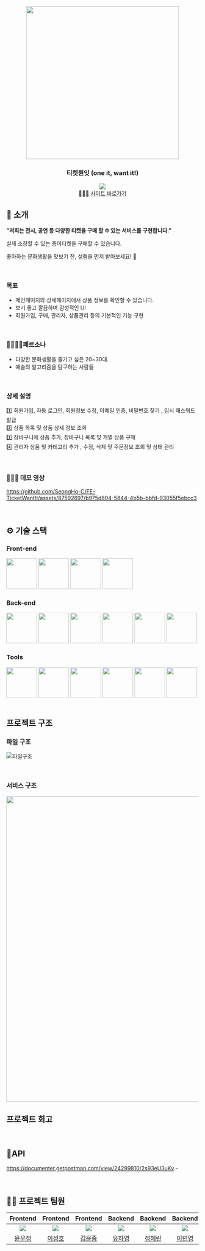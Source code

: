 <div align="center">

<!-- logo -->
<img src="https://github.com/SeongHo-C/FE-TicketWantIt/assets/83394485/d6285bb3-bfa7-4269-a5db-a320ad7b8167" width="400"/>

### 티켓원잇 (one it, want it!)  
[<img src="https://img.shields.io/badge/프로젝트 기간-2023.04.17~진행중-0090f6?style=flat&logoColor=white" />]()
<br />
[🧑🏻‍💻 사이트 바로가기](https://ticketwantit.shop/) 
</div> 

## 📝 소개
<b>”저희는 전시, 공연 등 다양한 티켓을 구매 할 수 있는 서비스를 구현합니다.”</b>

실제 소장할 수 있는 종이티켓을 구매할 수 있습니다.

좋아하는 문화생활을 맛보기 전, 설렘을 먼저 받아보세요! 🤗

<br />

### 목표
- 메인페이지와 상세페이지에서 상품 정보를 확인할 수 있습니다.
- 보기 좋고 깔끔하며 감성적인 UI
- 회원가입, 구매, 관리자, 상품관리 등의 기본적인 기능 구현

<br />

### 👧🏻👦🏻페르소나
- 다양한 문화생활을 즐기고 싶은 20~30대.
- 예술의 알고리즘을 탐구하는 사람들

<br />

### 상세 설명
1️⃣ 회원가입, 자동 로그인,  회원정보 수정, 이메일 인증, 비밀번호 찾기 , 임시 패스워드 발급
<br />
2️⃣ 상품 목록 및 상품 상세 정보 조회
<br />
3️⃣ 장바구니에 상품 추가, 장바구니 목록 및 개별 상품 구매
<br />
4️⃣ 관리자 상품 및 카테고리 추가 , 수정, 삭제 및 주문정보 조회 및 상태 관리

<br />


### 👩🏻‍💻 데모 영상
https://github.com/SeongHo-C/FE-TicketWantIt/assets/87592697/b975d804-5844-4b5b-bbfd-93055f5ebcc3

<br />

## ⚙ 기술 스택
### Front-end
<div>
<img src="https://github.com/yewon-Noh/readme-template/blob/main/skills/HTMLCSS.png?raw=true" width="80">
<img src="https://github.com/yewon-Noh/readme-template/blob/main/skills/JavaScript.png?raw=true" width="80">
<img src="https://github.com/yewon-Noh/readme-template/blob/main/skills/Axios.png?raw=true" width="80">
<img src="https://github.com/yewon-Noh/readme-template/blob/main/skills/JWT.png?raw=true" width="80">
</div>

### Back-end
<div>
<img src="https://github.com/yewon-Noh/readme-template/blob/main/skills/NodeJS.png?raw=true" width="80">
<img src="https://github.com/yewon-Noh/readme-template/blob/main/skills/ExpressJS.png?raw=true" width="80">
<img src="https://github.com/yewon-Noh/readme-template/blob/main/skills/MongoDB.png?raw=true" width="80">
<img src="https://github.com/yewon-Noh/readme-template/blob/main/skills/Mongoose.png?raw=true" width="80">
<img src="https://github.com/yewon-Noh/readme-template/blob/main/skills/Nginx.png?raw=true" width="80">
<img src="https://github.com/yewon-Noh/readme-template/blob/main/skills/JWT.png?raw=true" width="80">
</div>

### Tools
<div>
<img src="https://github.com/yewon-Noh/readme-template/blob/main/skills/Github.png?raw=true" width="80">
<img src="https://github.com/yewon-Noh/readme-template/blob/main/skills/GitLab.png?raw=true" width="80">
<img src="https://github.com/yewon-Noh/readme-template/blob/main/skills/Notion.png?raw=true" width="80">
<img src="https://github.com/yewon-Noh/readme-template/blob/main/skills/Discord.png?raw=true" width="80">
<img src="https://github.com/yewon-Noh/readme-template/blob/main/skills/Figma.png?raw=true" width="80">
<img src="https://github.com/yewon-Noh/readme-template/blob/main/skills/GatherTown.png?raw=true" width="80">

</div>

<br />

## 프로젝트 구조
### 파일 구조
![파일구조](https://github.com/yooha0518/Be-TicketWantit/assets/109330191/e60e06c7-c376-41c4-a4e0-8da9168bbc79)


<br />

### 서비스 구조 
<img src="https://github.com/SeongHo-C/FE-TicketWantIt/assets/83394485/2b396468-253f-471b-8c17-5c8ebe66b70b" width="800"/>

<br />

## 프로젝트 회고

<br />

## 📝API 
https://documenter.getpostman.com/view/24299810/2s93eU3uKv - 

<br />

## 💁‍♂️ 프로젝트 팀원
|Frontend|Frontend|Frontend|Backend|Backend|Backend|
|:---:|:---:|:---:|:---:|:---:|:---:|
| ![](https://github.com/younu-Yun.png?size=120)| ![](https://github.com/SeongHo-C.png?size=120) | ![](https://github.com/YunJ96.png?size=120) | ![](https://github.com/yooha0518.png?size=120) | ![](https://github.com/02rynn.png?size=120) | ![](https://github.com/zhal7779.png?size=120) | 
|[윤우정](https://github.com/younu-Yun)|[이성호](https://github.com/SeongHo-C)|[김윤중](https://github.com/YunJ96)|[유하영](https://github.com/songhwee1)|[정혜린](https://github.com/02rynn)|[이민영](https://github.com/zhal7779)|
